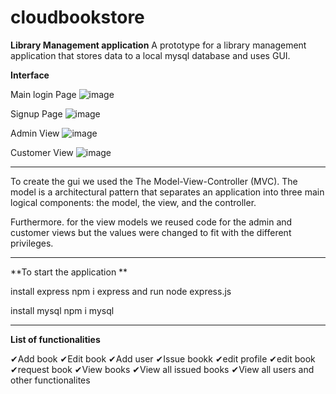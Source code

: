 # cloudbookstore

**Library Management application**
A prototype for a library management application that stores data to a local mysql database and uses GUI.


**Interface**

Main login Page
![image](https://user-images.githubusercontent.com/45179223/174485642-f7180fe1-184c-46e2-945d-227e1034dc83.png)



Signup Page 
![image](https://user-images.githubusercontent.com/45179223/174483071-8eb58f45-8d1f-4f52-ac22-d2f078078050.png)


Admin View 
![image](https://user-images.githubusercontent.com/45179223/174482960-2f4e717b-1827-42fb-854a-cce5e696e4a7.png)

Customer View
![image](https://user-images.githubusercontent.com/45179223/174482993-ffb01c02-01e3-4f3a-8282-113774b27b01.png)



----------------------------------------------------------------------------------------------------------------------

To create the gui we used the The Model-View-Controller (MVC).
The model is a architectural pattern that separates an application into three main logical components:
the model, the view, and the controller. 

Furthermore. for the view models we reused code for the admin and customer views but the values were changed 
to fit with the different privileges.

------------------------------------------------------------------------------------------------------------------------

**To start the application **

install express 
npm i express
and run node express.js

install mysql
npm i mysql

--------------------------------------------------------------------------------------------------------------------------
**List of functionalities**

✔Add book
✔Edit book
✔Add user
✔Issue bookk
✔edit profile
✔edit book
✔request book
✔View books
✔View all issued books
✔View all users
and other functionalites





